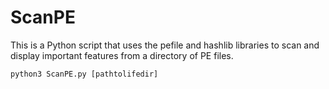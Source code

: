 # ScanPE

This is a Python script that uses the pefile and hashlib libraries to scan and display important features from a directory of PE files.

```
python3 ScanPE.py [pathtolifedir]
```
